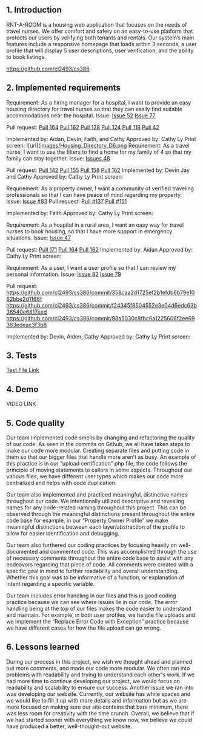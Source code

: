 ## 1. Introduction
RNT-A-ROOM is a housing web application that focuses on the needs of travel nurses. We offer comfort and safety on an easy-to-use platform that protects our users by verifying both tenants and rentals. Our system’s main features include a responsive homepage that loads within 3 seconds, a user profile that will display 5 user descriptions, user verification, and the ability to book listings.

https://github.com/cl2493/cs386

## 2. Implemented requirements
Requirement: As a hiring manager for a hospital, I want to provide an easy housing directory for travel nurses so that they can easily find suitable accommodations near the hospital.
Issue: [Issue 52](https://github.com/cl2493/cs386/issues/52)
[Issue 77](https://github.com/cl2493/cs386/issues/77)

Pull request: 
[Pull 164](https://github.com/cl2493/cs386/pull/164)
[Pull 162](https://github.com/cl2493/cs386/pull/162)
[Pull 138](https://github.com/cl2493/cs386/pull/138)
[Pull 124](https://github.com/cl2493/cs386/pull/124)
[Pull 118](https://github.com/cl2493/cs386/pull/118)
[Pull 42](https://github.com/cl2493/cs386/pull/42)

Implemented by: Aidan, Devin, Faith, and Cathy
Approved by: Cathy Ly
Print screen:
![url]([images/Housing_Directory_D6.png](https://github.com/cl2493/cs386/blob/main/images/Housing_Directory_D6.png)
Requirement: As a travel nurse, I want to use the filters to find a home for my family of 4 so that my family can stay together.
Issue: [Issues 48](https://github.com/cl2493/cs386/issues/48)

Pull request: [Pull 142](https://github.com/cl2493/cs386/pull/142)
[Pull 155](https://github.com/cl2493/cs386/pull/155)
[Pull 158](https://github.com/cl2493/cs386/pull/158)
[Pull 162](https://github.com/cl2493/cs386/pull/162)
Implemented by: Devin Jay and Cathy
Approved by: Cathy Ly
Print screen: 


Requirement: As a property owner, I want a community of verified traveling professionals so that I can have peace of mind regarding my property.
Issue: [Issue #83](https://github.com/cl2493/cs386/issues/83)
Pull request: [Pull #137](https://github.com/cl2493/cs386/pull/137)
[Pull #151](https://github.com/cl2493/cs386/pull/151)
		
Implemented by: Faith
Approved by: Cathy Ly
Print screen: 


Requirement: As a hospital in a rural area, I want an easy way for travel nurses to book housing, so that I have more support in emergency situations.
Issue: [Issue 47](https://github.com/cl2493/cs386/issues/47)

Pull request: 
[Pull 171](https://github.com/cl2493/cs386/pull/171)
[Pull 164](https://github.com/cl2493/cs386/pull/164)
[Pull 162](https://github.com/cl2493/cs386/pull/162)
Implemented by: Aidan 
Approved by: Cathy Ly
Print screen: 


Requirement: As a user, I want a user profile so that I can review my personal information.
Issue: [Issue 82](https://github.com/cl2493/cs386/issues/82)
[Issue 79](https://github.com/cl2493/cs386/issues/79)

Pull request: https://github.com/cl2493/cs386/commit/358caa2d1725ef2b1efdb6b79e1062bbe2d1166f
https://github.com/cl2493/cs386/commit/f24345f8504552e3e04d6edc63b36540e6817eed
https://github.com/cl2493/cs386/commit/98a5030c8fbc6a1225606f2ee69363edeac3f3b8

Implemented by: Devin, Aiden, Cathy
Approved by: Cathy Ly
Print screen: 


## 3. Tests
[Test File Link](https://github.com/cl2493/cs386/tree/main/Deliverables/Unit%20Test)


## 4. Demo
VIDEO LINK


## 5. Code quality
Our team implemented code smells by changing and refactoring the quality of our code. As seen in the commits on Github, we all have taken steps to make our code more modular. Creating separate files and putting code in them so that our bigger files that handle more aren’t as busy.
An example of this practice is in our “upload certification” php file, the code follows the principle of moving statements to callers in some aspects.
Throughout our various files, we have different user types which makes our code more centralized and helps with code duplication.


Our team also implemented and practiced meaningful, distinctive names throughout our code. We intentionally utilized descriptive and revealing names for any code-related naming throughout this project. 
This can be observed through the meaningful distinctions present throughout the entire code base for example, in our “Property Owner Profile” we make meaningful distinctions between each layer/abstraction of the profile to allow for easier identification and debugging.


Our team also furthered our coding practices by focusing heavily on well-documented and commented code. This was accomplished through the use of necessary comments throughout the entire code base to assist with any endeavors regarding that piece of code. All comments were created with a specific goal in mind to further readability and overall understanding. Whether this goal was to be informative of a function, or explanation of intent regarding a specific variable. 


Our team includes error handling in our files and this is good coding practice because we can see where issues lie in our code. The error handling being at the top of our files makes the code easier to understand and maintain. For example, in both user profiles, we handle file uploads and we implement the “Replace Error Code with Exception” practice because we have different cases for how the file upload can go wrong.






## 6. Lessons learned

During our process in this project, we wish we thought ahead and planned out more comments, and made our code more modular. We often ran into problems with readability and trying to understand each other's work. If we had more time to continue developing our project, we would focus on readability and scalability to ensure our success. Another issue we ran into was developing our website. Currently, our website has white spaces and we would like to fill it up with more details and information but as we are more focused on making sure our site contains that bare minimum, there was less room for creativity with the time crunch. Overall, we believe that if we had started sooner with everything we know now, we believe we could have produced a better, well-thought-out website.
